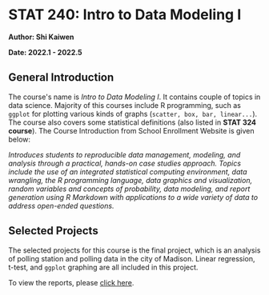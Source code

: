 # STAT 240: Intro to Data Modeling I

**Author: Shi Kaiwen**

**Date: 2022.1 - 2022.5**

## General Introduction ##
The course's name is *Intro to Data Modeling I*. It contains couple of topics in data science. Majority of this courses include R programming, such as `ggplot` for plotting various kinds of graphs (`scatter, box, bar, linear...`). The course also covers some statistical definitions (also listed in **STAT 324 course**). The Course Introduction from School Enrollment Website is given below:

*Introduces students to reproducible data management, modeling, and analysis through a practical, hands-on case studies approach. Topics include the use of an integrated statistical computing environment, data wrangling, the R programming language, data graphics and visualization, random variables and concepts of probability, data modeling, and report generation using R Markdown with applications to a wide variety of data to address open-ended questions.*


## Selected Projects
The selected projects for this course is the final project, which is an analysis of polling station and polling data in the city of Madison. Linear regression, t-test, and `ggplot` graphing are all included in this project. 

To view the reports, please [click here](../project_demos/002_stat_project_report_sample.pdf).